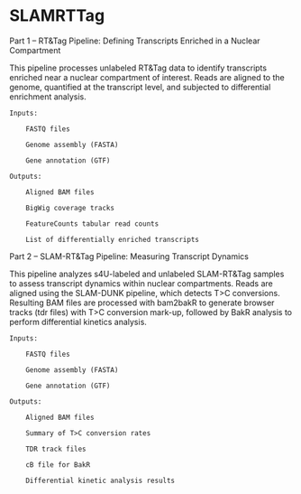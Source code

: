 # SLAMRTTag
Part 1 – RT&Tag Pipeline: Defining Transcripts Enriched in a Nuclear Compartment

This pipeline processes unlabeled RT&Tag data to identify transcripts enriched near a nuclear compartment of interest. Reads are aligned to the genome, quantified at the transcript level, and subjected to differential enrichment analysis.

    Inputs:

        FASTQ files

        Genome assembly (FASTA)

        Gene annotation (GTF)

    Outputs:

        Aligned BAM files

        BigWig coverage tracks

        FeatureCounts tabular read counts

        List of differentially enriched transcripts

Part 2 – SLAM-RT&Tag Pipeline: Measuring Transcript Dynamics

This pipeline analyzes s4U-labeled and unlabeled SLAM-RT&Tag samples to assess transcript dynamics within nuclear compartments. Reads are aligned using the SLAM-DUNK pipeline, which detects T>C conversions. Resulting BAM files are processed with bam2bakR to generate browser tracks (tdr files) with T>C conversion mark-up, followed by BakR analysis to perform differential kinetics analysis.

    Inputs:

        FASTQ files

        Genome assembly (FASTA)

        Gene annotation (GTF)

    Outputs:

        Aligned BAM files

        Summary of T>C conversion rates

        TDR track files

        cB file for BakR

        Differential kinetic analysis results
